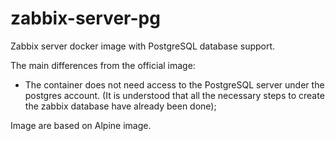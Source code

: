 # zabbix-server-pg
Zabbix server docker image with PostgreSQL database support.

The main differences from the official image:
 - The container does not need access to the PostgreSQL server under the postgres account. (It is understood that all the necessary steps to create the zabbix database have already been done);

Image are based on Alpine image.
